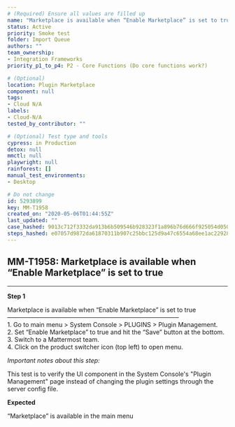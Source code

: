 ```yaml
---
# (Required) Ensure all values are filled up
name: "Marketplace is available when “Enable Marketplace” is set to true"
status: Active
priority: Smoke test
folder: Import Queue
authors: ""
team_ownership: 
- Integration Frameworks
priority_p1_to_p4: P2 - Core Functions (Do core functions work?)

# (Optional)
location: Plugin Marketplace
component: null
tags: 
- Cloud N/A
labels: 
- Cloud-N/A
tested_by_contributor: ""

# (Optional) Test type and tools
cypress: in Production
detox: null
mmctl: null
playwright: null
rainforest: []
manual_test_environments: 
- Desktop

# Do not change
id: 5293899
key: MM-T1958
created_on: "2020-05-06T01:44:55Z"
last_updated: ""
case_hashed: 9013c712f3332da913b6b509546b928323f1a896b76d666f925054d0503449d3dc48333356dde9ccb8c26b225a19ea0e
steps_hashed: e07057d9872da61870311b907c25bbc125d9a47c6554a68ee1ac2292875a1b10c5a98d04d7e3252b130a356e34aef1a5
---
```


<!-- (Auto-generated) Based on frontmatter's "key" and "name" -->

## MM-T1958: Marketplace is available when “Enable Marketplace” is set to true

---

**Step 1**

Marketplace is available when “Enable Marketplace” is set to true\
————————————————————————————\
1\. Go to main menu > System Console > PLUGINS > Plugin Management.\
2\. Set “Enable Marketplace” to true and hit the “Save” button at the bottom.\
3\. Switch to a Mattermost team.\
4\. Click on the product switcher icon (top left) to open menu.

_Important notes about this step:_

This test is to verify the UI component in the System Console's "Plugin Management" page instead of changing the plugin settings through the server config file.

**Expected**

“Marketplace” is available in the main menu
